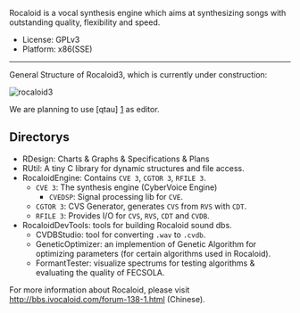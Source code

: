 Rocaloid is a vocal synthesis engine which aims at synthesizing songs with outstanding quality, flexibility and speed.

* License: GPLv3
* Platform: x86(SSE)


---

General Structure of Rocaloid3, which is currently under construction:

![rocaloid3](https://f.cloud.github.com/assets/4531595/1055721/2b3f15a0-1144-11e3-8395-dd49d691c911.png)

We are planning to use [qtau] [1] as editor.

Directorys
---

* RDesign: Charts & Graphs & Specifications & Plans
* RUtil: A tiny C library for dynamic structures and file access.
* RocaloidEngine: Contains `CVE 3`, `CGTOR 3`, `RFILE 3`.
	* `CVE 3`: The synthesis engine (CyberVoice Engine)
		* `CVEDSP`: Signal processing lib for `CVE`.
	* `CGTOR 3`: CVS Generator, generates `CVS` from `RVS` with `CDT`.
	* `RFILE 3`: Provides I/O for `CVS`, `RVS`, `CDT` and `CVDB`.
* RocaloidDevTools: tools for building Rocaloid sound dbs.
	* CVDBStudio: tool for converting `.wav` to `.cvdb`.
	* GeneticOptimizer: an implemention of Genetic Algorithm for optimizing parameters (for certain algorithms used in Rocaloid).
	* FormantTester: visualize spectrums for testing algorithms & evaluating the quality of FECSOLA.

For more information about Rocaloid, please visit http://bbs.ivocaloid.com/forum-138-1.html (Chinese).


 [1]: https://github.com/qtau-devgroup/editor "qtau"
